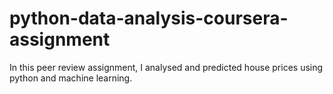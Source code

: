 # python-data-analysis-coursera-assignment

In this peer review assignment, I analysed and predicted house prices using python and machine learning. 
